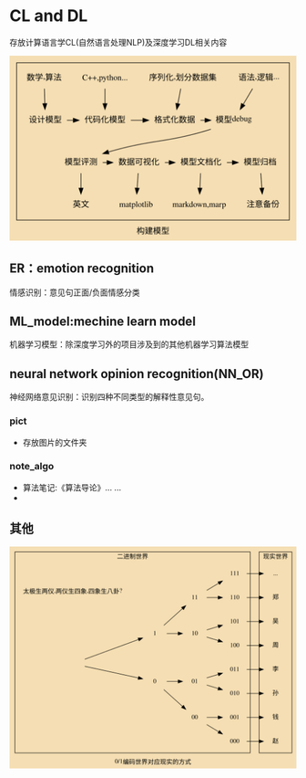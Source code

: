 # CL  and DL
存放计算语言学CL(自然语言处理NLP)及深度学习DL相关内容

<center>

![](pict/构建模型.svg)

</center>
<center></center>
<center></center>
<center></center>

## ER：emotion recognition
情感识别：意见句正面/负面情感分类

## ML_model:mechine learn model
<p>机器学习模型：除深度学习外的项目涉及到的其他机器学习算法模型</p>

## neural network opinion recognition(NN_OR)
<p>神经网络意见识别：识别四种不同类型的解释性意见句。</p>

### pict
- 存放图片的文件夹
### note_algo
- 算法笔记:《算法导论》... ...
- 

## 其他

![](pict/映射01.svg)

